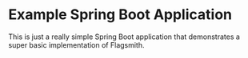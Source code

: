 # Example Spring Boot Application

This is just a really simple Spring Boot application that demonstrates a super basic implementation of Flagsmith.
